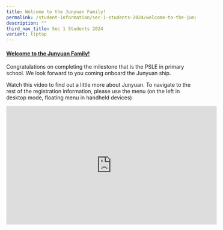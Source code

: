 ```yaml
---
title: Welcome to the Junyuan Family!
permalink: /student-information/sec-1-students-2024/welcome-to-the-junyuan-family/
description: ""
third_nav_title: Sec 1 Students 2024
variant: tiptap
---
```

<h4><strong><u>Welcome to the Junyuan Family!</u></strong></h4><p>Congratulations on completing the milestone that is the PSLE in primary school. We look forward to you coming onboard the Junyuan ship.</p><p>Watch this video to find out a little more about Junyuan. To navigate to the rest of the registration information, please use the menu (on the left in desktop mode, floating menu in handheld devices)</p><div class="iframe-wrapper"><iframe height="315" width="560" allowfullscreen="true" frameborder="0" src="https://www.youtube.com/embed/0dv6Z4ZPB-o?si=8WvGNYj_KbLrNPpk"></iframe></div><p></p>
